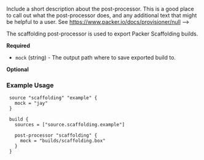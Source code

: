   Include a short description about the post-processor. This is a good place
  to call out what the post-processor does, and any additional text that might
  be helpful to a user. See https://www.packer.io/docs/provisioner/null
-->

The scaffolding post-processor is used to export Packer Scaffolding builds.


<!-- Post-Processor Configuration Fields -->

**Required**

- `mock` (string) - The output path where to save exported build to.

<!--
  Optional Configuration Fields

  Configuration options that are not required or have reasonable defaults
  should be listed under the optionals section. Defaults values should be
  noted in the description of the field
-->

**Optional**


<!--
  A basic example on the usage of the post-processor. Multiple examples
  can be provided to highlight various configurations.

-->
### Example Usage


```hcl
 source "scaffolding" "example" {
   mock = "jay"
 }

 build {
   sources = ["source.scaffolding.example"]

   post-processor "scaffolding" {
     mock = "builds/scaffolding.box"
   }
 }
```
